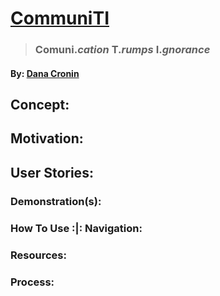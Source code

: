 # [CommuniTI]()
> ### **Comuni**._cation_ **T**._rumps_ **I**._gnorance_
#### By: [Dana Cronin]()

## Concept:

## Motivation:

## User Stories:

### Demonstration(s):

### How To Use :|: Navigation:

### Resources:

### Process:
